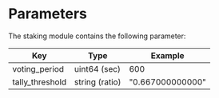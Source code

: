 <!--
order: 4
-->

# Parameters

The staking module contains the following parameter:

| Key                 | Type             | Example          |
| ------------------- | ---------------- | ---------------- |
| voting_period       | uint64 (sec)     | 600              |
| tally_threshold     | string (ratio)   | "0.667000000000" |